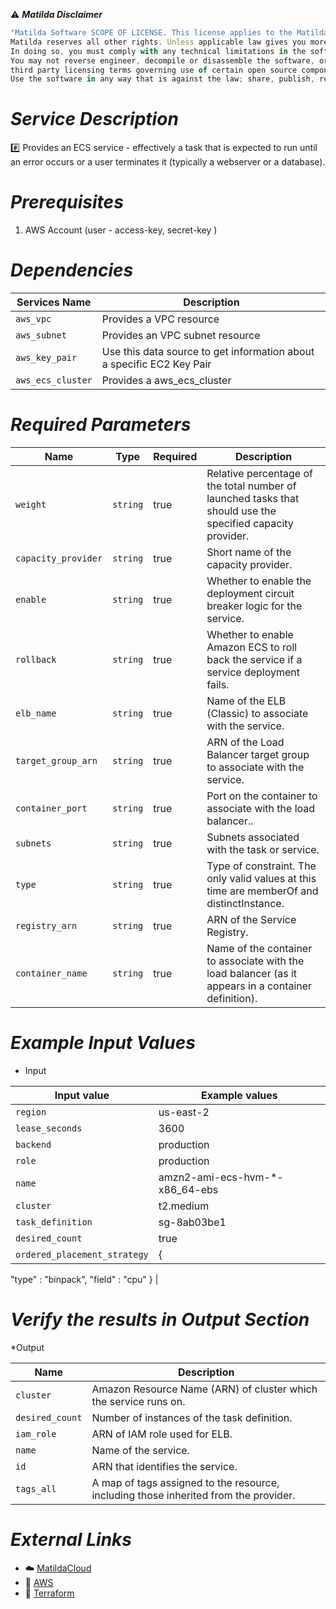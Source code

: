 :warning: ***Matilda Disclaimer***
```javascript
"Matilda Software SCOPE OF LICENSE. This license applies to the Matilda cloud product. The software is licensed, not sold. This agreement only gives you some rights to use the software. 
Matilda reserves all other rights. Unless applicable law gives you more rights despite this limitation, you may use the software only as expressly permitted in this agreement. 
In doing so, you must comply with any technical limitations in the software that only allow you to use it in certain ways. 
You may not reverse engineer, decompile or disassemble the software, or otherwise attempt to derive the source code for the software except and solely to the extent required by 
third party licensing terms governing use of certain open source components that may be included in the software; remove, minimize, block or modify any notices of Matilda or its suppliers in the software; 
Use the software in any way that is against the law; share, publish, rent or lease the software, or provide the software as a offering for others to use."
```

# *Service Description*
:hash: Provides an ECS service - effectively a task that is expected to run until an error occurs or a user terminates it (typically a webserver or a database).

# *Prerequisites*
1. AWS Account (user - access-key, secret-key )

# *Dependencies*
| **Services Name**        | **Description**                                                      |
|--------------------------|----------------------------------------------------------------------|
| `aws_vpc`                | Provides a VPC resource                                              |
| `aws_subnet`             | Provides an VPC subnet resource                                      |
| `aws_key_pair`           | Use this data source to get information about a specific EC2 Key Pair|
| `aws_ecs_cluster`        | Provides a aws_ecs_cluster                                  |


# *Required Parameters*
| Name | Type | Required | Description |
| --- | --- | --- | --- |
| `weight  ` | `string` | true | Relative percentage of the total number of launched tasks that should use the specified capacity provider. |
| `capacity_provider` | `string` | true| Short name of the capacity provider. |
| `enable` | `string` | true| Whether to enable the deployment circuit breaker logic for the service. |
| `rollback` | `string` | true| Whether to enable Amazon ECS to roll back the service if a service deployment fails.  |
| `elb_name` | `string` | true| Name of the ELB (Classic) to associate with the service. |
| `target_group_arn` | `string` | true| ARN of the Load Balancer target group to associate with the service. |
| `container_port` | `string` | true|Port on the container to associate with the load balancer.. |
| `subnets` | `string` | true| Subnets associated with the task or service. |
| `type` | `string` | true| Type of constraint. The only valid values at this time are memberOf and distinctInstance. |
| `registry_arn` | `string` | true| ARN of the Service Registry. |
| `container_name` | `string` | true| Name of the container to associate with the load balancer (as it appears in a container definition). |




# *Example Input Values*
* Input

| Input value                       | Example values                                                                           |
|-----------------------------------|------------------------------------------------------------------------------------------|
| `region`                        | us-east-2                                                                    | 
| `lease_seconds`                 | 3600                                                                                 |
| `backend`                       | production                                                           |
| `role`                       | production                                                           |
| `name`                          | amzn2-ami-ecs-hvm-*-x86_64-ebs                                            |
| `cluster`                          | t2.medium                                                             |
| `task_definition`                          | sg-8ab03be1                                                             |
| `desired_count`                          | true                                                             |
| `ordered_placement_strategy`                          | {
  "type"  : "binpack",
  "field" : "cpu"
}                                                             |





# *Verify the results in Output Section*
*Output

| Name          | Description |
| ------------- | ------------- |
| `cluster`       |  Amazon Resource Name (ARN) of cluster which the service runs on.              |
| `desired_count` |  Number of instances of the task definition.               |
| `iam_role`      |  ARN of IAM role used for ELB.                            |
| `name`          |  Name of the service.                                      |
| `id`            |  ARN that identifies the service.                |
| `tags_all`      |  A map of tags assigned to the resource, including those inherited from the provider. |


# *External Links*
* :cloud: [MatildaCloud](https://www.matildacloud.com/docs/ "Matildacloud")
* :link: [AWS](https://aws.amazon.com/console/)
* :link: [Terraform](https://registry.terraform.io/providers/hashicorp/aws/latest/docs/resources/ecs_service#attributes-reference)